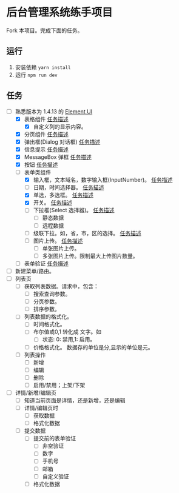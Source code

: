 # 后台管理系统练手项目
Fork 本项目。完成下面的任务。

## 运行
1. 安装依赖 `yarn install`
1. 运行 `npm run dev`

## 任务
* [ ] 熟悉版本为 1.4.13 的 [Element UI](http://element-cn.eleme.io/1.4/#/zh-CN/)
  * [x] 表格组件 [任务描述](task/component/table.md)
    * [x] 自定义列的显示内容。
  * [x] 分页组件 [任务描述](task/component/pagination.md)
  * [x] 弹出框(Dialog 对话框) [任务描述](task/component/dialog.md)
  * [x] 信息提示 [任务描述](task/component/message.md)
  * [x] MessageBox 弹框 [任务描述](task/component/message-box.md)
  * [x] 按钮 [任务描述](task/component/button.md)
  * [ ] 表单类组件
    * [x] 输入框，文本域名，数字输入框(InputNumber)。 [任务描述](task/component/input.md)
    * [ ] 日期，时间选择器。 [任务描述](task/component/date-time-picker.md)
    * [x] 单选，多选框。 [任务描述](task/component/radio-checkbox.md)
    * [x] 开关。 [任务描述](task/component/switch.md)
    * [ ] 下拉框(Select 选择器)。 [任务描述](task/component/select.md)
      * [ ] 静态数据
      * [ ] 远程数据
    * [ ] 级联下拉。如，省，市，区的选择。 [任务描述](task/component/cascader.md)
    * [ ] 图片上传。 [任务描述](task/component/upload.md)
      * [ ] 单张图片上传。
      * [ ] 多张图片上传。限制最大上传图片数量。
  * [ ] 表单验证 [任务描述](task/component/form-validation.md)
* [ ] 新建菜单/路由。
* [ ] 列表页
  * [ ] 获取列表数据。请求中，包含：
    * [ ] 搜索查询参数。
    * [ ] 分页参数。
    * [ ] 排序参数。
  * [ ] 列表数据的格式化。
    * [ ] 时间格式化。
    * [ ] 布尔值或0,1 转化成 文字。如
      * [ ] 状态: 0: 禁用,1: 启用。
    * [ ] 价格格式化。 数据存的单位是分,显示的单位是元。
  * [ ] 列表操作
    * [ ] 新增
    * [ ] 编辑
    * [ ] 删除
    * [ ] 启用/禁用；上架/下架
* [ ] 详情/新增/编辑页
  * [ ] 知道当前页面是详情，还是新增，还是编辑
  * [ ] 详情/编辑页时
    * [ ] 获取数据
    * [ ] 格式化数据
  * [ ] 提交数据
    * [ ] 提交前的表单验证
      * [ ] 非空验证
      * [ ] 数字
      * [ ] 手机号
      * [ ] 邮箱
      * [ ] 自定义验证
    * [ ] 格式化数据
